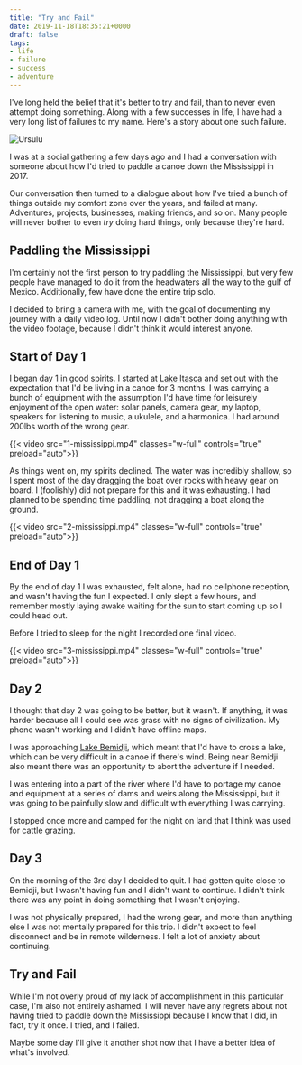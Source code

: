 ```yaml
---
title: "Try and Fail"
date: 2019-11-18T18:35:21+0000
draft: false
tags:
- life
- failure
- success
- adventure
---
```


I've long held the belief that it's better to try and fail, than to never even attempt doing something. Along with a few successes in life, I have had a very long list of failures to my name. Here's a story about one such failure.

![Ursulu](cover.jpg "Christening Ursula, my canoe")

I was at a social gathering a few days ago and I had a conversation with someone about how I'd tried to paddle a canoe down the Mississippi in 2017.

Our conversation then turned to a dialogue about how I've tried a bunch of things outside my comfort zone over the years, and failed at many. Adventures, projects, businesses, making friends, and so on. Many people will never bother to even _try_ doing hard things, only because they're hard.

## Paddling the Mississippi

I'm certainly not the first person to try paddling the Mississippi, but very few people have managed to do it from the headwaters all the way to the gulf of Mexico. Additionally, few have done the entire trip solo.

I decided to bring a camera with me, with the goal of documenting my journey with a daily video log. Until now I didn't bother doing anything with the video footage, because I didn't think it would interest anyone.

## Start of Day 1

I began day 1 in good spirits. I started at [Lake Itasca](https://en.wikipedia.org/wiki/Lake_Itasca) and set out with the expectation that I'd be living in a canoe for 3 months. I was carrying a bunch of equipment with the assumption I'd have time for leisurely enjoyment of the open water: solar panels, camera gear, my laptop, speakers for listening to music, a ukulele, and a harmonica. I had around 200lbs worth of the wrong gear.

{{< video src="1-mississippi.mp4" classes="w-full" controls="true" preload="auto">}}

As things went on, my spirits declined. The water was incredibly shallow, so I spent most of the day dragging the boat over rocks with heavy gear on board. I (foolishly) did not prepare for this and it was exhausting. I had planned to be spending time paddling, not dragging a boat along the ground.

{{< video src="2-mississippi.mp4" classes="w-full" controls="true" preload="auto">}}

## End of Day 1

By the end of day 1 I was exhausted, felt alone, had no cellphone reception, and wasn't having the fun I expected. I only slept a few hours, and remember mostly laying awake waiting for the sun to start coming up so I could head out.

Before I tried to sleep for the night I recorded one final video.

{{< video src="3-mississippi.mp4" classes="w-full" controls="true" preload="auto">}}

## Day 2

I thought that day 2 was going to be better, but it wasn't. If anything, it was harder because all I could see was grass with no signs of civilization. My phone wasn't working and I didn't have offline maps.

I was approaching [Lake Bemidji](https://en.wikipedia.org/wiki/Lake_Bemidji), which meant that I'd have to cross a lake, which can be very difficult in a canoe if there's wind. Being near Bemidji also meant there was an opportunity to abort the adventure if I needed.

I was entering into a part of the river where I'd have to portage my canoe and equipment at a series of dams and weirs along the Mississippi, but it was going to be painfully slow and difficult with everything I was carrying.

I stopped once more and camped for the night on land that I think was used for cattle grazing.

## Day 3

On the morning of the 3rd day I decided to quit. I had gotten quite close to Bemidji, but I wasn't having fun and I didn't want to continue. I didn't think there was any point in doing something that I wasn't enjoying.

I was not physically prepared, I had the wrong gear, and more than anything else I was not mentally prepared for this trip. I didn't expect to feel disconnect and be in remote wilderness. I felt a lot of anxiety about continuing.

## Try and Fail

While I'm not overly proud of my lack of accomplishment in this particular case, I'm also not entirely ashamed. I will never have any regrets about not having tried to paddle down the Mississippi because I know that I did, in fact, try it once. I tried, and I failed.

Maybe some day I'll give it another shot now that I have a better idea of what's involved.
